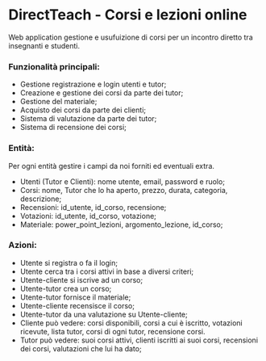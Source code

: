 
# DirectTeach - Corsi e lezioni online

Web application gestione e usufuizione di corsi per un incontro diretto tra insegnanti e studenti.

### Funzionalità principali:
- Gestione registrazione e login utenti e tutor;
- Creazione e gestione dei corsi da parte dei tutor;
- Gestione del materiale;
- Acquisto dei corsi da parte dei clienti; 
- Sistema di valutazione da parte dei tutor;
- Sistema di recensione dei corsi;

### Entità: 
Per ogni entità gestire i campi da noi forniti ed eventuali extra.
- Utenti (Tutor e Clienti): nome utente, email, password e ruolo;
- Corsi: nome, Tutor che lo ha aperto, prezzo, durata, categoria, descrizione;
- Recensioni: id_utente, id_corso, recensione;
- Votazioni: id_utente, id_corso, votazione;
- Materiale: power_point_lezioni, argomento_lezione, id_corso;

### Azioni:
- Utente si registra o fa il login;
- Utente cerca tra i corsi attivi in base a diversi criteri;
- Utente-cliente si iscrive ad un corso;
- Utente-tutor crea un corso;
- Utente-tutor fornisce il materiale;
- Utente-cliente recensisce il corso;
- Utente-tutor da una valutazione su Utente-cliente;
- Cliente può vedere: corsi disponibili, corsi a cui è iscritto, votazioni ricevute, lista tutor, corsi di ogni tutor, recensione corsi.
- Tutor può vedere: suoi corsi attivi, clienti iscritti ai suoi corsi, recensioni dei corsi, valutazioni che lui ha dato;
